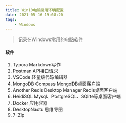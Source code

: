 ```yaml
---
title: Win10电脑常用环境配置
date: 2021-05-16 19:08:20
tags:
    - Windows
---
```


  > 记录在Windows常用的电脑软件

#### 软件
  1. Typora
  Markdown写作
  2. Postman
  API接口请求
  3. VSCode
  轻量级代码编辑器
  4. MongoDB Compass
  MongoDB桌面客户端
  5. Another Redis Desktop Manager
  Redis桌面客户端
  6. HeidiSQL
  Mysql、PostgreSQL、SQlite等桌面客户端
  7. Docker
  应用容器
  8. DesktopNaotu
  思维导图
  9. 7-Zip